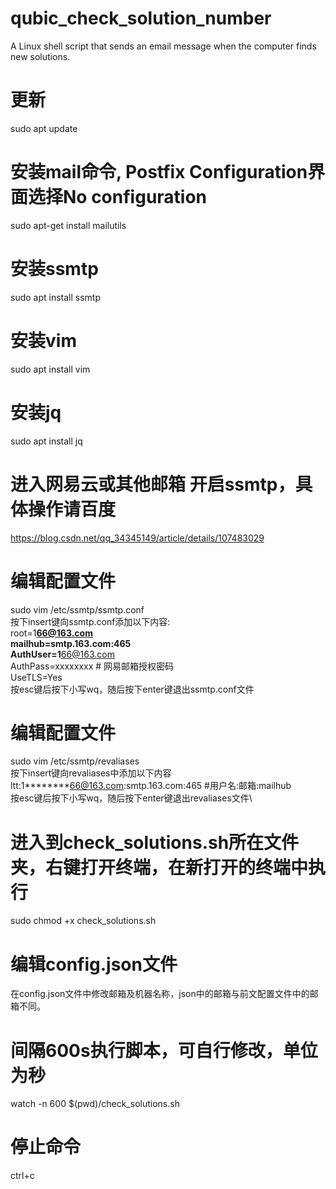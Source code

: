 # qubic_check_solution_number
A Linux shell script that sends an email message when the computer finds new solutions.
# 更新
sudo apt update
# 安装mail命令, Postfix Configuration界面选择No configuration
sudo apt-get install mailutils
# 安装ssmtp
sudo apt install ssmtp
# 安装vim
sudo apt install vim
# 安装jq
sudo apt install jq

# 进入网易云或其他邮箱 开启ssmtp，具体操作请百度
https://blog.csdn.net/qq_34345149/article/details/107483029

# 编辑配置文件
sudo vim /etc/ssmtp/ssmtp.conf\
按下insert键向ssmtp.conf添加以下内容:\
root=1********66@163.com\
mailhub=smtp.163.com:465\
AuthUser=1********66@163.com\
AuthPass=xxxxxxxx # 网易邮箱授权密码\
UseTLS=Yes\
按esc键后按下小写wq，随后按下enter键退出ssmtp.conf文件

# 编辑配置文件
sudo vim /etc/ssmtp/revaliases\
按下insert键向revaliases中添加以下内容\
ltt:1********66@163.com:smtp.163.com:465    #用户名:邮箱:mailhub\
按esc键后按下小写wq，随后按下enter键退出revaliases文件\

# 进入到check_solutions.sh所在文件夹，右键打开终端，在新打开的终端中执行
sudo chmod +x check_solutions.sh
# 编辑config.json文件
在config.json文件中修改邮箱及机器名称，json中的邮箱与前文配置文件中的邮箱不同。
# 间隔600s执行脚本，可自行修改，单位为秒
watch -n 600 $(pwd)/check_solutions.sh

# 停止命令
ctrl+c


